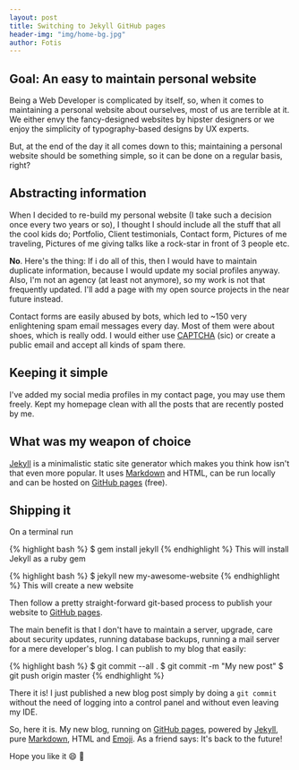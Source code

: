 ```yaml
---
layout: post
title: Switching to Jekyll GitHub pages
header-img: "img/home-bg.jpg"
author: Fotis
---
```


## Goal: An easy to maintain personal website

Being a Web Developer is complicated by itself, so, when it comes to maintaining a personal website about ourselves, most of us are terrible at it. We either envy the fancy-designed websites by hipster designers or we enjoy the simplicity of typography-based designs by UX experts.

But, at the end of the day it all comes down to this; maintaining a personal website should be something simple, so it can be done on a regular basis, right?

## Abstracting information

When I decided to re-build my personal website (I take such a decision once every two years or so), I thought I should include all the stuff that all the cool kids do; Portfolio, Client testimonials, Contact form, Pictures of me traveling, Pictures of me giving talks like a rock-star in front of 3 people etc.

**No**. Here's the thing: If i do all of this, then I would have to maintain duplicate information, because I would update my social profiles anyway. Also, I'm not an agency (at least not anymore), so my work is not that frequently updated. I'll add a page with my open source projects in the near future instead.

Contact forms are easily abused by bots, which led to ~150 very enlightening spam email messages every day. Most of them were about shoes, which is really odd. I would either use [CAPTCHA](https://en.wikipedia.org/wiki/CAPTCHA "CAPTCHA") (sic) or create a public email and accept all kinds of spam there.

## Keeping it simple
I've added my social media profiles in my contact page, you may use them freely. Kept my homepage clean with all the posts that are recently posted by me.

## What was my weapon of choice
[Jekyll](http://jekyllrb.com "Jekyll") is a minimalistic static site generator which makes you think how isn't that even more popular. It uses [Markdown](http://daringfireball.net/projects/markdown/syntax "Markdown syntax") and HTML, can be run locally and can be hosted on [GitHub pages](https://pages.github.com) (free).

## Shipping it
On a terminal run

{% highlight bash %}
$ gem install jekyll
{% endhighlight %}
This will install Jekyll as a ruby gem

{% highlight bash %}
$ jekyll new my-awesome-website
{% endhighlight %}
This will create a new website

Then follow a pretty straight-forward git-based process to publish your website to [GitHub pages](https://pages.github.com).

The main benefit is that I don't have to maintain a server, upgrade, care about security updates, running database backups, running a mail server for a mere developer's blog. I can publish to my blog that easily:

{% highlight bash %}
$ git commit --all .
$ git commit -m "My new post"
$ git push origin master
{% endhighlight %}

There it is! I just published a new blog post simply by doing a `git commit` without the need of logging into a control panel and without even leaving my IDE.

So, here it is. My new blog, running on [GitHub pages](https://pages.github.com), powered by [Jekyll](http://jekyllrb.com "Jekyll"), pure [Markdown](http://daringfireball.net/projects/markdown/syntax "Markdown syntax"), HTML and [Emoji](https://en.wikipedia.org/wiki/Emoji). As a friend says: It's back to the future!

Hope you like it :smile: :beer:
